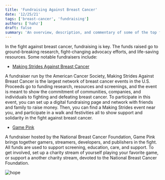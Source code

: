 ```yaml
---
title: 'Fundraising Against Breast Cancer'
date: '12/25/21'
tags: ['breast-cancer', 'fundraising']
authors: ['hahz']
draft: false
summary: 'An overview, description, and commentary of some of the top fundraisers in the fight against sarcoma.'
---
```


In the fight against breast cancer, fundraising is key. The funds raised go to ground-breaking research, fight-changing advocacy efforts, and life-saving resources. Some notable fundraisers include:

-   [Making Strides Against Breast Cancer](https://www.cancer.org/involved/fundraise/making-strides-against-breast-cancer.html)
    

A fundraiser run by the American Cancer Society, Making Strides Against Breast Cancer is the largest network of breast cancer events in the U.S. Proceeds go to funding research, resources and screenings, and the event is meant to show the commitment of communities, companies, and individuals to fighting and defeating breast cancer. To participate in this event, you can set up a digital fundraising page and network with friends and family to raise money. Then, you can find a Making Strides event near you, and participate in a walk and festivities all to show support and solidarity in the fight against breast cancer.

-   [Game Pink](https://www.nationalbreastcancer.org/gamepink)
    

A fundraiser hosted by the National Breast Cancer Foundation, Game Pink brings together gamers, streamers, developers, and publishers in the fight. All funds are used to support screening, education, care, and support. To get involved, set up a charity stream of yourself playing your favorite game, or support a another charity stream, devoted to the National Breast Cancer Foundation.

![hope](https://www.uniqueideas.site/wp-content/uploads/fundraising-ideas-pink-pumpkins-karens-avon-walk-for-breast-2.jpg)

